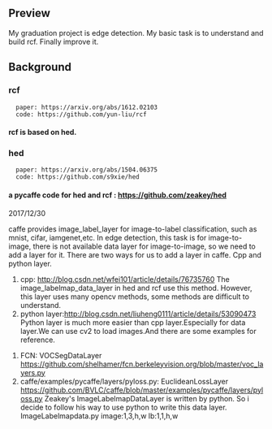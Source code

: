 ## Preview

My graduation project is edge detection. My basic task is to understand and build rcf. Finally improve it.

## Background

### rcf
      paper: https://arxiv.org/abs/1612.02103 
      code: https://github.com/yun-liu/rcf   
   
#### rcf is based on hed.

### hed 
      paper: https://arxiv.org/abs/1504.06375 
      code: https://github.com/s9xie/hed      

#### a pycaffe code for hed and rcf : https://github.com/zeakey/hed

2017/12/30

caffe provides image_label_layer for image-to-label classification, such as mnist, cifar, iamgenet,etc. In edge detection, this task is for image-to-image, there is not available data layer for image-to-image, so we need to add a layer for it.
There are two ways for us to add a layer in caffe. Cpp and python layer.
1. cpp: http://blog.csdn.net/wfei101/article/details/76735760
The image_labelmap_data_layer in hed and rcf use this method. However, this layer uses many opencv methods, some methods are difficult to understand.
2. python layer:http://blog.csdn.net/liuheng0111/article/details/53090473
Python layer is much more easier than cpp layer.Especially for data layer.We can use cv2 to load images.And there are some examples for reference.
1) FCN: VOCSegDataLayer
https://github.com/shelhamer/fcn.berkeleyvision.org/blob/master/voc_layers.py
2) caffe/examples/pycaffe/layers/pyloss.py: EuclideanLossLayer
https://github.com/BVLC/caffe/blob/master/examples/pycaffe/layers/pyloss.py
Zeakey's ImageLabelmapDataLayer is written by python. So i decide to follow his way to use python to write this data layer.
ImageLabelmapdata.py 
image:1,3,h,w
lb:1,1,h,w










